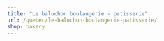 ```yaml
---
title: "Le baluchon boulangerie - patisserie"
url: /quebec/le-baluchon-boulangerie-patisserie/
shop: bakery
---
```

